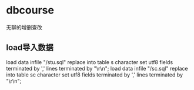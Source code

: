 # dbcourse
无聊的增删查改
## load导入数据
load data infile "/stu.sql" replace into table s character set utf8 fields terminated by ','  lines terminated by "\r\n";
load data infile "/sc.sql" replace into table sc character set utf8 fields terminated by ','  lines terminated by "\r\n";